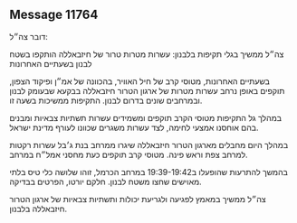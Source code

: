 ## Message 11764

דובר צה״ל:

צה״ל ממשיך בגלי תקיפות בלבנון: עשרות מטרות טרור של חיזבאללה הותקפו בשטח לבנון בשעתיים האחרונות

בשעתיים האחרונות, מטוסי קרב של חיל האוויר, בהכוונה של אמ״ן ופיקוד הצפון, תוקפים באופן נרחב עשרות מטרות של ארגון הטרור חיזבאללה בבקעא שבעומק לבנון ובמרחבים שונים בדרום לבנון. 
התקיפות ממשיכות בשעה זו.

במהלך גל התקיפות מטוסי הקרב תוקפים ומשמידים עשרות תשתיות צבאיות ומבנים בהם אוחסנו אמצעי לחימה, לצד עשרות משגרים שכוונו לעורף מדינת ישראל. 

במהלך היום מחבלים מארגון הטרור חיזבאללה שיגרו ממרחב בנת ג׳בל עשרות רקטות למרחב צפת וראש פינה. מטוסי קרב תוקפים כעת מחסני אמל״ח במרחב.

בהמשך להתרעות שהופעלו ב19:39-19:42 במרחב הכרמל, זוהו שלושה כלי טיס בלתי מאוישים שחצו משטח לבנון.
חלקם יורטו, הפרטים בבדיקה.

צה״ל ממשיך במאמץ לפגיעה ולגריעת יכולות ותשתיות צבאיות של ארגון הטרור חיזבאללה בלבנון.

